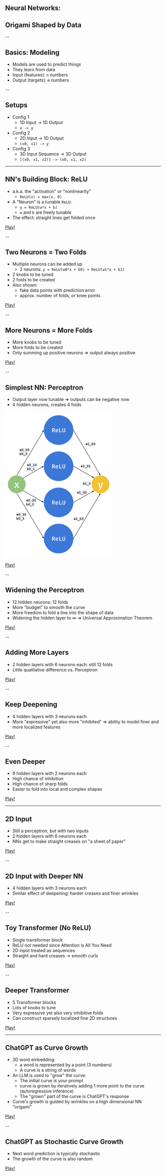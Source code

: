 ## Neural Networks:
## Origami Shaped by Data


--

## Basics: Modeling

- Models are used to predict things
- They learn from data
- Input (features): `n` numbers
- Output (targets): `m` numbers

--

## Setups

- Config 1
    - 1D Input -> 1D Output
    - `x -> y`
- Config 2
    - 2D Input -> 1D Output
    - `(x0, x1) -> y`
- Config 3
    - 3D Input Sequence -> 3D Output
    - `[(x0, x1, x2)] -> (x0, x1, x2)`

---

## NN's Building Block: ReLU

- a.k.a. the "activation" or "nonlinearity"
    - `ReLU(x) = max(x, 0)`
- A "Neuron" is a tunable `ReLU`:
    - `y = ReLU(w*x + b)`
    - `w` and `b` are freely tunable
- The effect: straight lines get folded once

[Play!](viz/00-relu.html)

--

## Two Neurons = Two Folds

- Multiple neurons can be added up
    - 2 neurons: `y = ReLU(w0*x + b0) + ReLU(w1*x + b1)`
- 2 knobs to be tuned
- 2 folds to be created
- Also shown:
    - fake data points with prediction error
    - approx. number of folds, or knee points

[Play!](viz/01-2relus.html)

--

## More Neurons = More Folds

- More knobs to be tuned
- More folds to be created
- Only summing up positive neurons => output always positive

[Play!](viz/02-4relus.html)

--

## Simplest NN: Perceptron


- Output layer now tunable => outputs can be negative now
- 4 hidden neurons, creates 4 folds

![Perceptron of size 4](imgs/perceptron4.png)

[Play!](viz/03-nn1x4.html)

--

## Widening the Perceptron

- 12 hidden neurons: 12 folds
- More "budget" to smooth the curve
- More freedom to fold a line into the shape of data
- Widening the hidden layer to ∞
    => Universal Approximation Theorem

[Play!](viz/04-nn1x12.html)

--

## Adding More Layers

- 2 hidden layers with 6 neurons each: still 12 folds
- Little qualitative difference vs. Perceptron

[Play!](viz/05-nn2x6.html)

--

## Keep Deepening

- 4 hidden layers with 3 neurons each
- More "expressive" yet also more "inhibited"
    => ability to model finer and more localized features

[Play!](viz/06-nn4x3.html)

--

## Even Deeper

- 6 hidden layers with 2 neurons each
- High chance of inhibition
- High chance of sharp folds
- Easier to fold into local and complex shapes

[Play!](viz/07-nn6x2.html)

---

## 2D Input

- Still a perceptron, but with two inputs
- 2 hidden layers with 6 neurons each
- NNs get to make straight creases on "a sheet of paper"

[Play!](viz/08-input2d-nn2x6.html)

--

## 2D Input with Deeper NN

- 4 hidden layers with 3 neurons each
- Similar effect of deepening: harder creases and finer wrinkles

[Play!](viz/09-input2d-nn4x3.html)

--

## Toy Transformer (No ReLU)

- Single transformer block
- ReLU not needed since Attention is All You Need
- 2D input treated as sequences
- Straight and hard creases -> smooth curls

[Play!](viz/10-input2d-transformer1.html)

--

## Deeper Transformer

- 5 Transformer blocks
- Lots of knobs to tune
- Very expressive yet also very inhibitive folds
- Can construct sparsely localized fine 2D structures

[Play!](viz/11-input2d-transformer4.html)

---

## ChatGPT as Curve Growth

- 3D word embedding:
    - a word is represented by a point (3 numbers)
    - A curve is a string of words
- An LLM is used to "grow" the curve:
    - The initial curve is your prompt
    - curve is grown by iteratively adding 1 more point to the curve (autoregressive inference)
    - The "grown" part of the curve is ChatGPT's response
- Curve's growth is guided by wrinkles on a high dimensional NN "origami"

[Play!](viz/12-autoregressive3d.html)

--

## ChatGPT as Stochastic Curve Growth

- Next word prediction is typically stochastic
- The growth of the curve is also random

[Play!](viz/13-stochastic-autoregressive3d.html) 